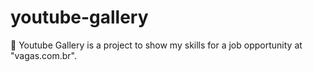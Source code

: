 # youtube-gallery
:movie_camera: Youtube Gallery is a project to show my skills for a job opportunity at "vagas.com.br".
